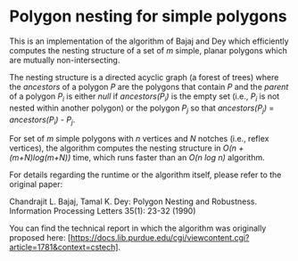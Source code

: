 # Polygon nesting for simple polygons

This is an implementation of the algorithm of Bajaj and Dey which efficiently computes the nesting structure of a set of *m* simple, planar polygons which are mutually non-intersecting.

The nesting structure is a directed acyclic graph (a forest of trees) where the *ancestors* of a polygon *P* are the polygons that contain *P* and the *parent* of a polygon *P<sub>i</sub>* is either *null* if *ancestors(P<sub>i</sub>)* is the empty set (i.e., *P<sub>i</sub>* is not nested within another polygon) or the polygon *P<sub>j</sub>* so that *ancestors(P<sub>j</sub>)* = *ancestors(P<sub>i</sub>) - P<sub>j</sub>*. 

For set of *m* simple polygons with *n* vertices and *N* notches (i.e., reflex vertices), the algorithm computes the nesting structure in *O(n + (m+N)log(m+N))* time, which runs faster than an *O(n log n)* algorithm.

For details regarding the runtime or the algorithm itself, please refer to the original paper:

Chandrajit L. Bajaj, Tamal K. Dey: Polygon Nesting and Robustness. Information Processing Letters 35(1): 23-32 (1990)

You can find the technical report in which the algorithm was originally proposed here: [https://docs.lib.purdue.edu/cgi/viewcontent.cgi?article=1781&context=cstech].
